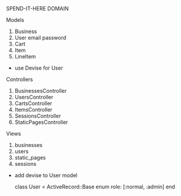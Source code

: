 SPEND-IT-HERE DOMAIN

Models
1. Business
2. User
    email
    password
3. Cart
4. Item
5. LineItem

* use Devise for User


Controllers
1. BusinessesController
2. UsersController
3. CartsController
4. ItemsController
5. SessionsController
6. StaticPagesController

Views
1. businesses
2. users
3. static_pages
4. sessions

- add devise to User model

    class User < ActiveRecord::Base
      enum role: [:normal, :admin]
    end
